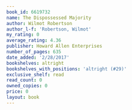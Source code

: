 ```yaml
---
book_id: 6619732
name: The Dispossessed Majority
author: Wilmot Robertson
author_l-f: 'Robertson, Wilmot'
my_rating: 0
average_rating: 4.36
publisher: Howard Allen Enterprises
number_of_pages: 635
date_added: '2/28/2017'
bookshelves: altright
bookshelves_with_positions: 'altright (#29)'
exclusive_shelf: read
read_count: 0
owned_copies: 0
price: 0
layout: book
---
```

